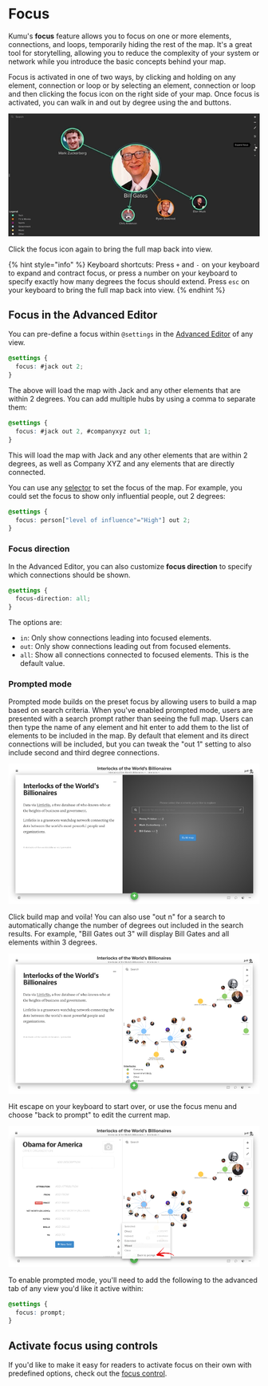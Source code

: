 # Focus

Kumu's **focus** feature allows you to focus on one or more elements, connections, and loops, temporarily hiding the rest of the map. It's a great tool for storytelling, allowing you to reduce the complexity of your system or network while you introduce the basic concepts behind your map.

Focus is activated in one of two ways, by clicking and holding on any element, connection or loop or by selecting an element, connection or loop and then clicking the focus icon on the right side of your map. Once focus is activated, you can walk in and out by degree using the and buttons.

![focus animation](../images/focus-expand-contract.gif)

Click the focus icon again to bring the full map back into view.

{% hint style="info" %}
Keyboard shortcuts: Press `+` and `-` on your keyboard to expand and contract focus, or press a number on your keyboard to specify exactly how many degrees the focus should extend. Press `esc` on your keyboard to bring the full map back into view.
{% endhint %}

## Focus in the Advanced Editor

You can pre-define a focus within `@settings` in the [Advanced Editor](../overview/view-editors.md#advanced-editor) of any view.

```scss
@settings {
  focus: #jack out 2;
}
```

The above will load the map with Jack and any other elements that are within 2 degrees. You can add multiple hubs by using a comma to separate them:

```scss
@settings {
  focus: #jack out 2, #companyxyz out 1;
}
```

This will load the map with Jack and any other elements that are within 2 degrees, as well as Company XYZ and any elements that are directly connected.

You can use any [selector](selector-reference.md) to set the focus of the map. For example, you could set the focus to show only influential people, out 2 degrees:

```scss
@settings {
  focus: person["level of influence"="High"] out 2;
}
```

### Focus direction

In the Advanced Editor, you can also customize **focus direction** to specify which connections should be shown.

```scss
@settings {
  focus-direction: all;
}
```

The options are:

* `in`: Only show connections leading into focused elements.
* `out`: Only show connections leading out from focused elements.
* `all`: Show all connections connected to focused elements. This is the default value.

### Prompted mode

Prompted mode builds on the preset focus by allowing users to build a map based on search criteria. When you've enabled prompted mode, users are presented with a search prompt rather than seeing the full map. Users can then type the name of any element and hit enter to add them to the list of elements to be included in the map. By default that element and its direct connections will be included, but you can tweak the "out 1" setting to also include second and third degree connections.

![prompted mode](../images/prompted-mode.png)

Click build map and voila! You can also use "out n" for a search to automatically change the number of degrees out included in the search results. For example, "Bill Gates out 3" will display Bill Gates and all elements within 3 degrees.

![the map](../images/prompted-results.png)

Hit escape on your keyboard to start over, or use the focus menu and choose "back to prompt" to edit the current map.

![focus prompt](../images/focus-prompt.png)

To enable prompted mode, you'll need to add the following to the advanced tab of any view you'd like it active within:

```scss
@settings {
  focus: prompt;
}
```

## Activate focus using controls

If you'd like to make it easy for readers to activate focus on their own with predefined options, check out the [focus control](controls/focus-control.md).
